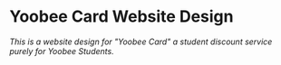 # Yoobee Card Website Design
_This is a website design for "Yoobee Card" a student discount service purely for Yoobee Students._

